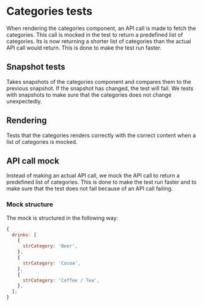 # Categories tests

When rendering the categories component, an API call is made to fetch the categories. This call is mocked in the test to return a predefined list of categories. Its is now returning a shorter list of categories than the actual API call would return. This is done to make the test run faster.

## Snapshot tests

Takes snapshots of the categories component and compares them to the previous snapshot. If the snapshot has changed, the test will fail.
We tests with snapshots to make sure that the categories does not change unexpectedly.

## Rendering

Tests that the categories renders correctly with the correct content when a list of categories is mocked.

## API call mock

Instead of making an actual API call, we mock the API call to return a predefined list of categories. This is done to make the test run faster and to make sure that the test does not fail because of an API call failing.

### Mock structure

The mock is structured in the following way:

```javascript
{
  drinks: [
    {
      strCategory: 'Beer',
    },
    {
      strCategory: 'Cocoa',
    },
    {
      strCategory: 'Coffee / Tea',
    },
  ];
}
```
